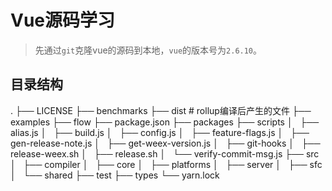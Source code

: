 # Vue源码学习

> 先通过`git`克隆vue的源码到本地，`vue`的版本号为`2.6.10`。

## 目录结构

.
├── LICENSE
├── benchmarks
├── dist # rollup编译后产生的文件
├── examples
├── flow
├── package.json
├── packages
├── scripts
│   ├── alias.js
│   ├── build.js
│   ├── config.js
│   ├── feature-flags.js
│   ├── gen-release-note.js
│   ├── get-weex-version.js
│   ├── git-hooks
│   ├── release-weex.sh
│   ├── release.sh
│   └── verify-commit-msg.js
├── src
│   ├── compiler
│   ├── core
│   ├── platforms
│   ├── server
│   ├── sfc
│   └── shared
├── test
├── types
└── yarn.lock